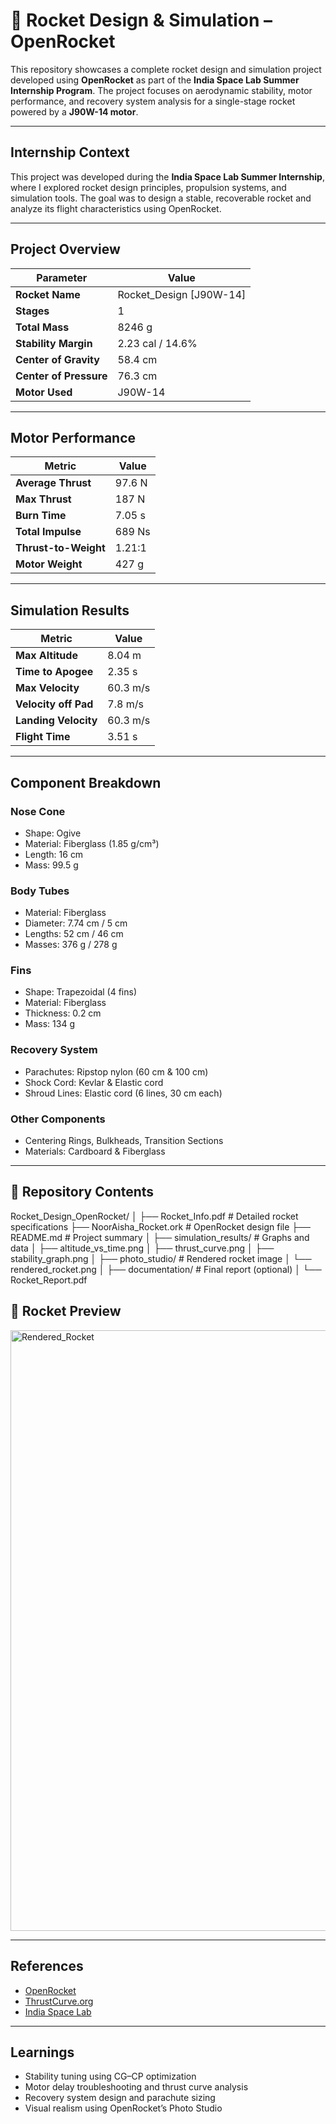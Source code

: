 # 🚀 Rocket Design & Simulation – OpenRocket

This repository showcases a complete rocket design and simulation project developed using **OpenRocket** as part of the **India Space Lab Summer Internship Program**. The project focuses on aerodynamic stability, motor performance, and recovery system analysis for a single-stage rocket powered by a **J90W-14 motor**.

---

##  Internship Context

This project was developed during the **India Space Lab Summer Internship**, where I explored rocket design principles, propulsion systems, and simulation tools. The goal was to design a stable, recoverable rocket and analyze its flight characteristics using OpenRocket.

---

##  Project Overview

| Parameter               | Value                      |
|------------------------|----------------------------|
| **Rocket Name**        | Rocket_Design [J90W-14]     |
| **Stages**             | 1                          |
| **Total Mass**         | 8246 g                     |
| **Stability Margin**   | 2.23 cal / 14.6%           |
| **Center of Gravity**  | 58.4 cm                    |
| **Center of Pressure** | 76.3 cm                    |
| **Motor Used**         | J90W-14                    |

---

##  Motor Performance

| Metric                 | Value                      |
|------------------------|----------------------------|
| **Average Thrust**     | 97.6 N                     |
| **Max Thrust**         | 187 N                      |
| **Burn Time**          | 7.05 s                     |
| **Total Impulse**      | 689 Ns                     |
| **Thrust-to-Weight**   | 1.21:1                     |
| **Motor Weight**       | 427 g                      |

---

##  Simulation Results

| Metric                 | Value                      |
|------------------------|----------------------------|
| **Max Altitude**       | 8.04 m                     |
| **Time to Apogee**     | 2.35 s                     |
| **Max Velocity**       | 60.3 m/s                   |
| **Velocity off Pad**   | 7.8 m/s                    |
| **Landing Velocity**   | 60.3 m/s                   |
| **Flight Time**        | 3.51 s                     |

---

##  Component Breakdown

### Nose Cone
- Shape: Ogive
- Material: Fiberglass (1.85 g/cm³)
- Length: 16 cm
- Mass: 99.5 g

### Body Tubes
- Material: Fiberglass
- Diameter: 7.74 cm / 5 cm
- Lengths: 52 cm / 46 cm
- Masses: 376 g / 278 g

### Fins
- Shape: Trapezoidal (4 fins)
- Material: Fiberglass
- Thickness: 0.2 cm
- Mass: 134 g

### Recovery System
- Parachutes: Ripstop nylon (60 cm & 100 cm)
- Shock Cord: Kevlar & Elastic cord
- Shroud Lines: Elastic cord (6 lines, 30 cm each)

### Other Components
- Centering Rings, Bulkheads, Transition Sections
- Materials: Cardboard & Fiberglass

---

## 📁 Repository Contents
Rocket_Design_OpenRocket/ │ ├── Rocket_Info.pdf               # Detailed rocket specifications ├── NoorAisha_Rocket.ork          # OpenRocket design file ├── README.md                     # Project summary │ ├── simulation_results/           # Graphs and data │   ├── altitude_vs_time.png │   ├── thrust_curve.png │   ├── stability_graph.png │ ├── photo_studio/                 # Rendered rocket image │   └── rendered_rocket.png │ ├── documentation/                # Final report (optional) │   └── Rocket_Report.pdf

## 📸 Rocket Preview

<img width="1920" height="961" alt="Rendered_Rocket" src="https://github.com/user-attachments/assets/16a2c770-3b07-48f9-9711-e868862b1751" />


---

##  References

- [OpenRocket](https://openrocket.info/)
- [ThrustCurve.org](https://www.thrustcurve.org/)
- [India Space Lab](https://indiaspacelab.in/)

---

##  Learnings

- Stability tuning using CG–CP optimization
- Motor delay troubleshooting and thrust curve analysis
- Recovery system design and parachute sizing
- Visual realism using OpenRocket’s Photo Studio




